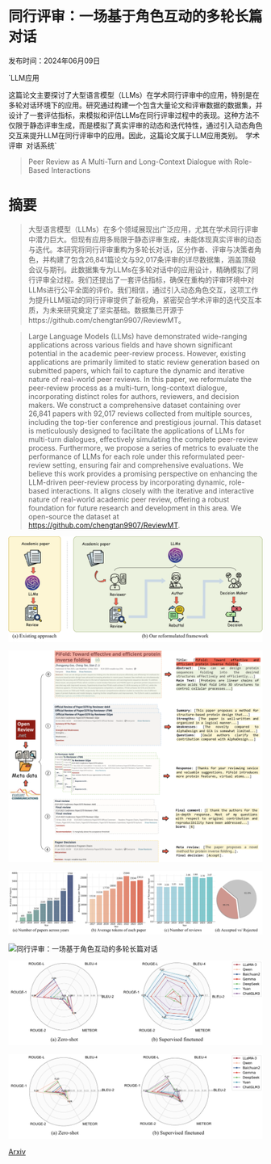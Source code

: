 # 同行评审：一场基于角色互动的多轮长篇对话

发布时间：2024年06月09日

`LLM应用

这篇论文主要探讨了大型语言模型（LLMs）在学术同行评审中的应用，特别是在多轮对话环境下的应用。研究通过构建一个包含大量论文和评审数据的数据集，并设计了一套评估指标，来模拟和评估LLMs在同行评审过程中的表现。这种方法不仅限于静态评审生成，而是模拟了真实评审的动态和迭代特性，通过引入动态角色交互来提升LLM在同行评审中的应用。因此，这篇论文属于LLM应用类别。` `学术评审` `对话系统`

> Peer Review as A Multi-Turn and Long-Context Dialogue with Role-Based Interactions

# 摘要

> 大型语言模型（LLMs）在多个领域展现出广泛应用，尤其在学术同行评审中潜力巨大。但现有应用多局限于静态评审生成，未能体现真实评审的动态与迭代。本研究将同行评审重构为多轮长对话，区分作者、评审与决策者角色，并构建了包含26,841篇论文与92,017条评审的详尽数据集，涵盖顶级会议与期刊。此数据集专为LLMs在多轮对话中的应用设计，精确模拟了同行评审全过程。我们还提出了一套评估指标，确保在重构的评审环境中对LLMs进行公平全面的评价。我们相信，通过引入动态角色交互，这项工作为提升LLM驱动的同行评审提供了新视角，紧密契合学术评审的迭代交互本质，为未来研究奠定了坚实基础。数据集已开源于https://github.com/chengtan9907/ReviewMT。

> Large Language Models (LLMs) have demonstrated wide-ranging applications across various fields and have shown significant potential in the academic peer-review process. However, existing applications are primarily limited to static review generation based on submitted papers, which fail to capture the dynamic and iterative nature of real-world peer reviews. In this paper, we reformulate the peer-review process as a multi-turn, long-context dialogue, incorporating distinct roles for authors, reviewers, and decision makers. We construct a comprehensive dataset containing over 26,841 papers with 92,017 reviews collected from multiple sources, including the top-tier conference and prestigious journal. This dataset is meticulously designed to facilitate the applications of LLMs for multi-turn dialogues, effectively simulating the complete peer-review process. Furthermore, we propose a series of metrics to evaluate the performance of LLMs for each role under this reformulated peer-review setting, ensuring fair and comprehensive evaluations. We believe this work provides a promising perspective on enhancing the LLM-driven peer-review process by incorporating dynamic, role-based interactions. It aligns closely with the iterative and interactive nature of real-world academic peer review, offering a robust foundation for future research and development in this area. We open-source the dataset at https://github.com/chengtan9907/ReviewMT.

![同行评审：一场基于角色互动的多轮长篇对话](../../../paper_images/2406.05688/x1.png)

![同行评审：一场基于角色互动的多轮长篇对话](../../../paper_images/2406.05688/x2.png)

![同行评审：一场基于角色互动的多轮长篇对话](../../../paper_images/2406.05688/x3.png)

![同行评审：一场基于角色互动的多轮长篇对话](../../../paper_images/2406.05688/x4.png)

![同行评审：一场基于角色互动的多轮长篇对话](../../../paper_images/2406.05688/x5.png)

![同行评审：一场基于角色互动的多轮长篇对话](../../../paper_images/2406.05688/x6.png)

[Arxiv](https://arxiv.org/abs/2406.05688)